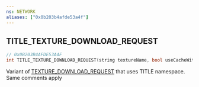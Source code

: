 ```yaml
---
ns: NETWORK
aliases: ["0x0b203b4afde53a4f"]
---
```

## TITLE_TEXTURE_DOWNLOAD_REQUEST

```c
// 0x0B203B4AFDE53A4F
int TITLE_TEXTURE_DOWNLOAD_REQUEST(string textureName, bool useCacheWithoutCloudChecks);
```

Variant of [TEXTURE_DOWNLOAD_REQUEST](#_0x16160DA74A8E74A2) that uses TITLE namespace. Same comments apply

